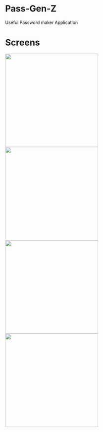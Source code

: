# Pass-Gen-Z
Useful Password maker Application

# Screens
<img src="https://github.com/hemidvsmusayev/Pass-Gen-Z/blob/master/app/src/main/res/drawable/screens/1.jpg?raw=true" width="300">
<img src="https://github.com/hemidvsmusayev/Pass-Gen-Z/blob/master/app/src/main/res/drawable/screens/2.jpg?raw=true" width="300">
<img src="https://github.com/hemidvsmusayev/Pass-Gen-Z/blob/master/app/src/main/res/drawable/screens/3.jpg?raw=true" width="300">
<img src="https://github.com/hemidvsmusayev/Pass-Gen-Z/blob/master/app/src/main/res/drawable/screens/4.jpg?raw=true" width="300">

